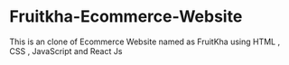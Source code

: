 # Fruitkha-Ecommerce-Website
This is an clone of Ecommerce Website named as FruitKha using HTML , CSS , JavaScript and React Js
